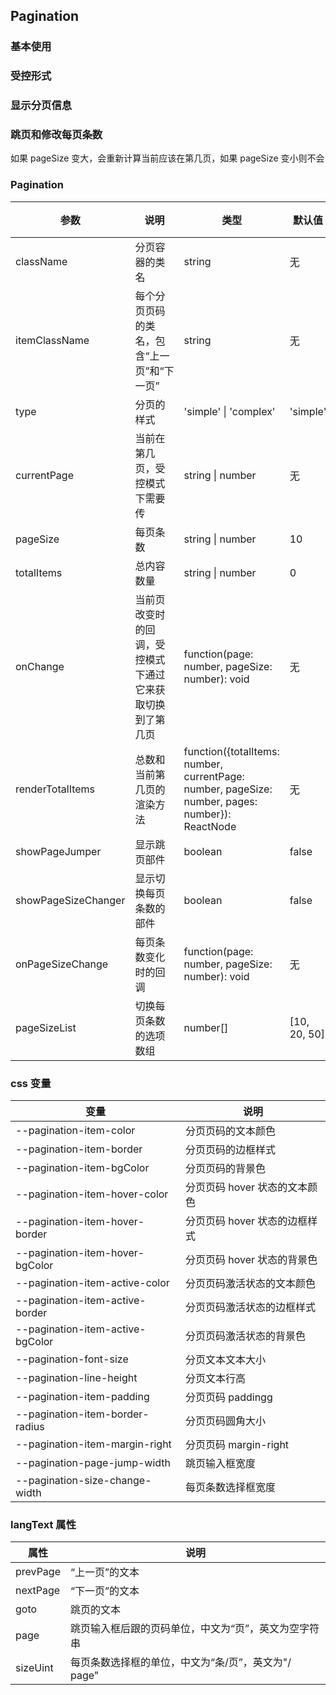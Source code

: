## Pagination

### 基本使用

<code src="../demo/pagination/pagination1.tsx"></code>

### 受控形式

<code src="../demo/pagination/pagination2.tsx"></code>

### 显示分页信息

<code src="../demo/pagination/pagination3.tsx"></code>

### 跳页和修改每页条数

如果 pageSize 变大，会重新计算当前应该在第几页，如果 pageSize 变小则不会

<code src="../demo/pagination/pagination4.tsx"></code>

### Pagination

| 参数                | 说明                                                     | 类型                                                                                            | 默认值       | 必填 |
| ------------------- | -------------------------------------------------------- | ----------------------------------------------------------------------------------------------- | ------------ | ---- |
| className           | 分页容器的类名                                           | string                                                                                          | 无           | 否   |
| itemClassName       | 每个分页页码的类名，包含“上一页”和“下一页”               | string                                                                                          | 无           | 否   |
| type                | 分页的样式                                               | 'simple' \| 'complex'                                                                           | 'simple'     | 否   |
| currentPage         | 当前在第几页，受控模式下需要传                           | string \| number                                                                                | 无           | 否   |
| pageSize            | 每页条数                                                 | string \| number                                                                                | 10           | 否   |
| totalItems          | 总内容数量                                               | string \| number                                                                                | 0            | 是   |
| onChange            | 当前页改变时的回调，受控模式下通过它来获取切换到了第几页 | function(page: number, pageSize: number): void                                                  | 无           | 否   |
| renderTotalItems    | 总数和当前第几页的渲染方法                               | function({totalItems: number, currentPage: number, pageSize: number, pages: number}): ReactNode | 无           | 否   |
| showPageJumper      | 显示跳页部件                                             | boolean                                                                                         | false        | 否   |
| showPageSizeChanger | 显示切换每页条数的部件                                   | boolean                                                                                         | false        | 否   |
| onPageSizeChange    | 每页条数变化时的回调                                     | function(page: number, pageSize: number): void                                                  | 无           | 否   |
| pageSizeList        | 切换每页条数的选项数组                                   | number[]                                                                                        | [10, 20, 50] | 否   |

### css 变量

| 变量                             | 说明                          |
| -------------------------------- | ----------------------------- |
| --pagination-item-color          | 分页页码的文本颜色            |
| --pagination-item-border         | 分页页码的边框样式            |
| --pagination-item-bgColor        | 分页页码的背景色              |
| --pagination-item-hover-color    | 分页页码 hover 状态的文本颜色 |
| --pagination-item-hover-border   | 分页页码 hover 状态的边框样式 |
| --pagination-item-hover-bgColor  | 分页页码 hover 状态的背景色   |
| --pagination-item-active-color   | 分页页码激活状态的文本颜色    |
| --pagination-item-active-border  | 分页页码激活状态的边框样式    |
| --pagination-item-active-bgColor | 分页页码激活状态的背景色      |
| --pagination-font-size           | 分页文本文本大小              |
| --pagination-line-height         | 分页文本行高                  |
| --pagination-item-padding        | 分页页码 paddingg             |
| --pagination-item-border-radius  | 分页页码圆角大小              |
| --pagination-item-margin-right   | 分页页码 margin-right         |
| --pagination-page-jump-width     | 跳页输入框宽度                |
| --pagination-size-change-width   | 每页条数选择框宽度            |

### langText 属性

| 属性     | 说明                                                 |
| -------- | ---------------------------------------------------- |
| prevPage | “上一页”的文本                                       |
| nextPage | “下一页”的文本                                       |
| goto     | 跳页的文本                                           |
| page     | 跳页输入框后跟的页码单位，中文为“页”，英文为空字符串 |
| sizeUint | 每页条数选择框的单位，中文为“条/页”，英文为"/ page"  |
